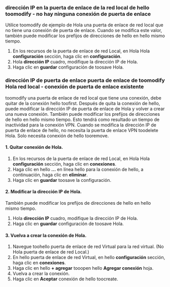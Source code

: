 ### <a name="gwipnoconnection"></a>dirección IP en la puerta de enlace de la red local de hello toomodify - no hay ninguna conexión de puerta de enlace

Utilice toomodify de ejemplo de Hola una puerta de enlace de red local que no tiene una conexión de puerta de enlace. Cuando se modifica este valor, también puede modificar los prefijos de direcciones de hello en hello mismo tiempo.

1. En los recursos de la puerta de enlace de red Local, en Hola Hola **configuración** sección, haga clic en **configuración**.
2. Hola **dirección IP** cuadro, modifique la dirección IP de Hola.
3. Haga clic en **guardar** configuración de toosave Hola.

### <a name="gwipwithconnection"></a>dirección IP de puerta de enlace puerta de enlace de toomodify Hola red local - conexión de puerta de enlace existente

toomodify una puerta de enlace de red local que tiene una conexión, debe quitar de la conexión hello toofirst. Después de quita la conexión de hello, puede modificar la dirección IP de puerta de enlace de Hola y volver a crear una nueva conexión. También puede modificar los prefijos de direcciones de hello en hello mismo tiempo. Esto tendrá como resultado un tiempo de inactividad para la conexión VPN. Cuando se modifica la dirección IP de puerta de enlace de hello, no necesita la puerta de enlace VPN toodelete Hola. Solo necesita conexión de hello tooremove.
 
#### <a name="1-remove-hello-connection"></a>1. Quitar conexión de Hola.

1. En los recursos de la puerta de enlace de red Local, en Hola Hola **configuración** sección, haga clic en **conexiones**.
2. Haga clic en hello **...**  en línea hello para la conexión de hello, a continuación, haga clic en **eliminar**.
3. Haga clic en **guardar** toosave la configuración.

#### <a name="2-modify-hello-ip-address"></a>2. Modificar la dirección IP de Hola.

También puede modificar los prefijos de direcciones de hello en hello mismo tiempo.

1. Hola **dirección IP** cuadro, modifique la dirección IP de Hola.
2. Haga clic en **guardar** configuración de toosave Hola.

#### <a name="3-recreate-hello-connection"></a>3. Vuelva a crear la conexión de Hola.

1. Navegue toohello puerta de enlace de red Virtual para la red virtual. (No Hola puerta de enlace de red Local.)
2. En hello puerta de enlace de red Virtual, en hello **configuración** sección, haga clic en **conexiones**.
3. Haga clic en hello **+ agregar** tooopen hello **Agregar conexión** hoja.
4. Vuelva a crear la conexión.
5. Haga clic en **Aceptar** conexión de hello toocreate.
